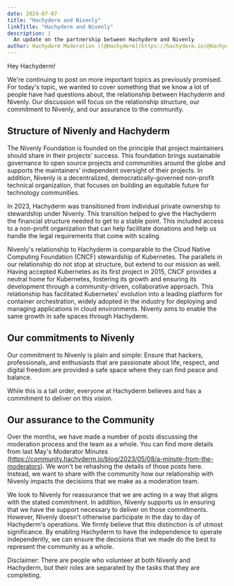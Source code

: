 ```yaml
---
date: 2024-07-07
title: "Hachyderm and Nivenly"
linkTitle: "Hachyderm and Nivenly"
description: |
  An update on the partnership between Hachyderm and Nivenly
author: Hachyderm Moderation ([@Hachyderm](https://hachyderm.io/@Hachyderm))
---
```


Hey Hachyderm!

We're continuing to post on more important topics as previously promised. For today's topic, we wanted to cover something that we know a lot of people have had questions about,
the relationship between Hachyderm and Nivenly. Our discussion will focus on the relationship structure, our commitment to Nivenly, and our assurance to the community.

## Structure of Nivenly and Hachyderm
The Nivenly Foundation is founded on the principle that project maintainers should share in their projects’ success. This foundation brings sustainable governance to open source projects and communities around the globe and supports the maintainers’ independent oversight of their projects. In addition, Nivenly is a decentralized, democratically-governed non-profit technical organization, that focuses on building an equitable future for technology communities.

In 2023, Hachyderm was transitioned from individual private ownership to stewardship under Nivenly. This transition helped to give the Hachyderm the financial structure needed to get to a stable point. This included access to a non-profit organization that can help facilitate donations and help us handle the legal requirements that come with scaling.

Nivenly's relationship to Hachyderm is comparable to the Cloud Native Computing Foundation (CNCF) stewardship of Kubernetes. The parallels in our relationship do not stop at structure, but extend to our mission as well. Having accepted Kubernetes as its first project in 2015, CNCF provides a neutral home for Kubernetes, fostering its growth and ensuring its development through a community-driven, collaborative approach. This relationship has facilitated Kubernetes’ evolution into a leading platform for container orchestration, widely adopted in the industry for deploying and managing applications in cloud environments. Nivenly aims to enable the same growth in safe spaces through Hachyderm.

## Our commitments to Nivenly
Our commitment to Nivenly is plain and simple: Ensure that hackers, professionals, and enthusiasts that are passionate about life, respect, and digital freedom are provided a safe space where they can find peace and balance.

While this is a tall order, everyone at Hachyderm believes and has a commitment to deliver on this vision.

## Our assurance to the Community
Over the months, we have made a number of posts discussing the moderation process and the team as a whole. You can find more details from last May's Moderator Minutes (https://community.hachyderm.io/blog/2023/05/08/a-minute-from-the-moderators). We won't be rehashing the details of those posts here. Instead, we want to share with the community how our relationship with Nivenly impacts the decisions that we make as a moderation team.

We look to Nivenly for reassurance that we are acting in a way that aligns with the stated commitment. In addition, Nivenly supports us in ensuring that we have the support necessary to deliver on those commitments. However, Nivenly doesn't otherwise participate in the day to day of Hachyderm's operations. We firmly believe that this distinction is of utmost significance. By enabling Hachyderm to have the independence to operate independently, we can ensure the decisions that we made do the best to represent the community as a whole.  

Disclaimer: There are people who volunteer at both Nivenly and Hachyderm, but their roles are separated by the tasks that they are completing.
